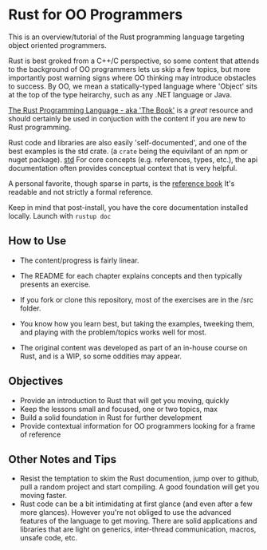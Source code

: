 # Rust for OO Programmers

This is an overview/tutorial of the Rust programming language targeting object oriented programmers.  

Rust is best groked from a C++/C perspective, so some content that attends to the background of OO programmers lets us skip a few topics, but more importantly post warning signs 
where OO thinking may introduce obstacles to success.  By OO, we mean a statically-typed language where 'Object' sits at the top
of the type heirarchy, such as any .NET language or Java.

[The Rust Programming Language - aka 'The Book'](https://doc.rust-lang.org/book/) is a *great* resource and should certainly be used in conjuction with the content if you are new to Rust programming.  

Rust code and libraries are also easily 'self-documented', and one of the best examples is the std crate.  (a `crate` being the equivilant of an npm or nuget package).  [std](https://doc.rust-lang.org/std/)  For core concepts (e.g. references, types, etc.), the api documentation often provides conceptual context that is very helpful. 

A personal favorite, though sparse in parts, is the [reference book](https://doc.rust-lang.org/stable/reference/) It's readable and not strictly a formal reference.

Keep in mind that post-install, you have the core documentation installed locally.  Launch with ```rustup doc```

## How to Use 

* The content/progress is fairly linear.

* The README for each chapter explains concepts and then typically presents an exercise.

* If you fork or clone this repository, most of the exercises are in the /src folder.  

* You know how you learn best, but taking the examples, tweeking them, and playing with the problem/topics works well for most. 

* The original content was developed as part of an in-house course on Rust, and is a WIP, so some oddities may appear. 


## Objectives
* Provide an introduction to Rust that will get you moving, quickly
* Keep the lessons small and focused, one or two topics, max
* Build a solid foundation in Rust for further development
* Provide contextual information for OO programmers looking for a frame of reference

## Other Notes and Tips

* Resist the temptation to skim the Rust documention, jump over to github, pull a random project and start compiling.  A good foundation will get you moving faster.
* Rust code can be a bit intimidating at first glance (and even after a few more glances). However you're not obliged to use the advanced features of the language to get moving.  There are solid applications and libraries that are light on generics, inter-thread communication, macros, unsafe code, etc.